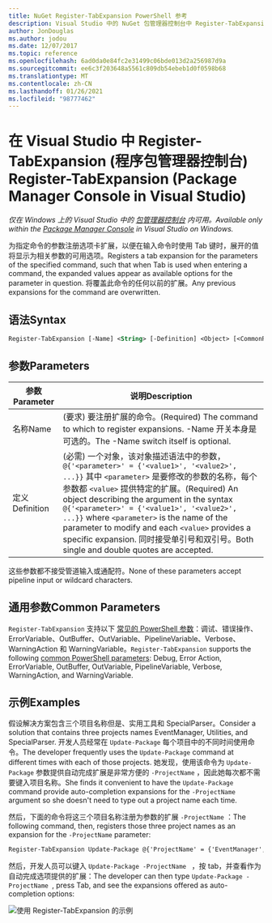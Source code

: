```yaml
---
title: NuGet Register-TabExpansion PowerShell 参考
description: Visual Studio 中的 NuGet 包管理器控制台中 Register-TabExpansion PowerShell 命令参考。
author: JonDouglas
ms.author: jodou
ms.date: 12/07/2017
ms.topic: reference
ms.openlocfilehash: 6ad0da0e84fc2e31499c06bde013d2a256987d9a
ms.sourcegitcommit: ee6c3f203648a5561c809db54ebeb1d0f0598b68
ms.translationtype: MT
ms.contentlocale: zh-CN
ms.lasthandoff: 01/26/2021
ms.locfileid: "98777462"
---
```

# <a name="register-tabexpansion-package-manager-console-in-visual-studio"></a><span data-ttu-id="91f11-103">在 Visual Studio 中 Register-TabExpansion (程序包管理器控制台) </span><span class="sxs-lookup"><span data-stu-id="91f11-103">Register-TabExpansion (Package Manager Console in Visual Studio)</span></span>

<span data-ttu-id="91f11-104">*仅在 Windows 上的 Visual Studio 中的 [包管理器控制台](../../consume-packages/install-use-packages-powershell.md) 内可用。*</span><span class="sxs-lookup"><span data-stu-id="91f11-104">*Available only within the [Package Manager Console](../../consume-packages/install-use-packages-powershell.md) in Visual Studio on Windows.*</span></span>

<span data-ttu-id="91f11-105">为指定命令的参数注册选项卡扩展，以便在输入命令时使用 Tab 键时，展开的值将显示为相关参数的可用选项。</span><span class="sxs-lookup"><span data-stu-id="91f11-105">Registers a tab expansion for the parameters of the specified command, such that when Tab is used when entering a command, the expanded values appear as available options for the parameter in question.</span></span> <span data-ttu-id="91f11-106">将覆盖此命令的任何以前的扩展。</span><span class="sxs-lookup"><span data-stu-id="91f11-106">Any previous expansions for the command are overwritten.</span></span>

## <a name="syntax"></a><span data-ttu-id="91f11-107">语法</span><span class="sxs-lookup"><span data-stu-id="91f11-107">Syntax</span></span>

```ps
Register-TabExpansion [-Name] <String> [-Definition] <Object> [<CommonParameters>]
```

## <a name="parameters"></a><span data-ttu-id="91f11-108">参数</span><span class="sxs-lookup"><span data-stu-id="91f11-108">Parameters</span></span>

| <span data-ttu-id="91f11-109">参数</span><span class="sxs-lookup"><span data-stu-id="91f11-109">Parameter</span></span> | <span data-ttu-id="91f11-110">说明</span><span class="sxs-lookup"><span data-stu-id="91f11-110">Description</span></span> |
| --- | --- |
| <span data-ttu-id="91f11-111">名称</span><span class="sxs-lookup"><span data-stu-id="91f11-111">Name</span></span> | <span data-ttu-id="91f11-112"> (要求) 要注册扩展的命令。</span><span class="sxs-lookup"><span data-stu-id="91f11-112">(Required) The command to which to register expansions.</span></span> <span data-ttu-id="91f11-113">-Name 开关本身是可选的。</span><span class="sxs-lookup"><span data-stu-id="91f11-113">The -Name switch itself is optional.</span></span> |
| <span data-ttu-id="91f11-114">定义</span><span class="sxs-lookup"><span data-stu-id="91f11-114">Definition</span></span> | <span data-ttu-id="91f11-115"> (必需) 一个对象，该对象描述语法中的参数， `@{'<parameter>' = {'<value1>', '<value2>', ...}}` 其中 `<parameter>` 是要修改的参数的名称，每个参数都 `<value>` 提供特定的扩展。</span><span class="sxs-lookup"><span data-stu-id="91f11-115">(Required) An object describing the argument in the syntax `@{'<parameter>' = {'<value1>', '<value2>', ...}}` where `<parameter>` is the name of the parameter to modify and each `<value>` provides a specific expansion.</span></span> <span data-ttu-id="91f11-116">同时接受单引号和双引号。</span><span class="sxs-lookup"><span data-stu-id="91f11-116">Both single and double quotes are accepted.</span></span> |

<span data-ttu-id="91f11-117">这些参数都不接受管道输入或通配符。</span><span class="sxs-lookup"><span data-stu-id="91f11-117">None of these parameters accept pipeline input or wildcard characters.</span></span>

## <a name="common-parameters"></a><span data-ttu-id="91f11-118">通用参数</span><span class="sxs-lookup"><span data-stu-id="91f11-118">Common Parameters</span></span>

<span data-ttu-id="91f11-119">`Register-TabExpansion` 支持以下 [常见的 PowerShell 参数](/powershell/module/microsoft.powershell.core/about/about_commonparameters)：调试、错误操作、ErrorVariable、OutBuffer、OutVariable、PipelineVariable、Verbose、WarningAction 和 WarningVariable。</span><span class="sxs-lookup"><span data-stu-id="91f11-119">`Register-TabExpansion` supports the following [common PowerShell parameters](/powershell/module/microsoft.powershell.core/about/about_commonparameters): Debug, Error Action, ErrorVariable, OutBuffer, OutVariable, PipelineVariable, Verbose, WarningAction, and WarningVariable.</span></span>

## <a name="examples"></a><span data-ttu-id="91f11-120">示例</span><span class="sxs-lookup"><span data-stu-id="91f11-120">Examples</span></span>

<span data-ttu-id="91f11-121">假设解决方案包含三个项目名称但是、实用工具和 SpecialParser。</span><span class="sxs-lookup"><span data-stu-id="91f11-121">Consider a solution that contains three projects names EventManager, Utilities, and SpecialParser.</span></span> <span data-ttu-id="91f11-122">开发人员经常在 `Update-Package` 每个项目中的不同时间使用命令。</span><span class="sxs-lookup"><span data-stu-id="91f11-122">The developer frequently uses the `Update-Package` command at different times with each of those projects.</span></span> <span data-ttu-id="91f11-123">她发现，使用该命令为 `Update-Package` 参数提供自动完成扩展是非常方便的 `-ProjectName` ，因此她每次都不需要键入项目名称。</span><span class="sxs-lookup"><span data-stu-id="91f11-123">She finds it convenient to have the `Update-Package` command provide auto-completion expansions for the `-ProjectName` argument so she doesn't need to type out a project name each time.</span></span> 

<span data-ttu-id="91f11-124">然后，下面的命令将这三个项目名称注册为参数的扩展 `-ProjectName` ：</span><span class="sxs-lookup"><span data-stu-id="91f11-124">The following command, then, registers those three project names as an expansion for the `-ProjectName` parameter:</span></span>

```ps
Register-TabExpansion Update-Package @{'ProjectName' = {'EventManager', 'Utilities', 'SpecialParser'}}    
```

<span data-ttu-id="91f11-125">然后，开发人员可以键入 `Update-Package -ProjectName ` ，按 tab，并查看作为自动完成选项提供的扩展：</span><span class="sxs-lookup"><span data-stu-id="91f11-125">The developer can then type `Update-Package -ProjectName `, press Tab, and see the expansions offered as auto-completion options:</span></span>

![使用 Register-TabExpansion 的示例](media/Register-TabExpansion-Example.png)